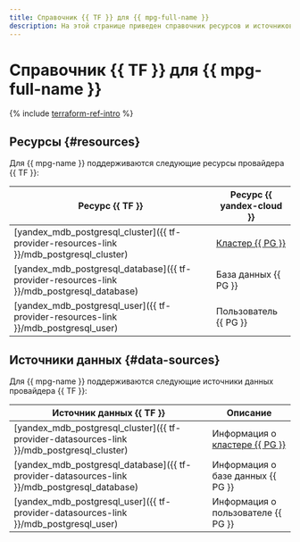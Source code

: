 ```yaml
---
title: Справочник {{ TF }} для {{ mpg-full-name }}
description: На этой странице приведен справочник ресурсов и источников данных провайдера {{ TF }}, которые поддерживаются для сервиса {{ mpg-name }}.
---
```


# Справочник {{ TF }} для {{ mpg-full-name }}

{% include [terraform-ref-intro](../_includes/terraform-ref-intro.md) %}

## Ресурсы {#resources}

Для {{ mpg-name }} поддерживаются следующие ресурсы провайдера {{ TF }}:

| **Ресурс {{ TF }}** | **Ресурс {{ yandex-cloud }}** |
| --- | --- |
| [yandex_mdb_postgresql_cluster]({{ tf-provider-resources-link }}/mdb_postgresql_cluster) | [Кластер {{ PG }}](./concepts/index.md) |
| [yandex_mdb_postgresql_database]({{ tf-provider-resources-link }}/mdb_postgresql_database) | База данных {{ PG }} |
| [yandex_mdb_postgresql_user]({{ tf-provider-resources-link }}/mdb_postgresql_user) | Пользователь {{ PG }} |

## Источники данных {#data-sources}

Для {{ mpg-name }} поддерживаются следующие источники данных провайдера {{ TF }}:

| **Источник данных {{ TF }}** | **Описание** |
| --- | --- |
| [yandex_mdb_postgresql_cluster]({{ tf-provider-datasources-link }}/mdb_postgresql_cluster) | Информация о [кластере {{ PG }}](./concepts/index.md) |
| [yandex_mdb_postgresql_database]({{ tf-provider-datasources-link }}/mdb_postgresql_database) | Информация о базе данных {{ PG }} |
| [yandex_mdb_postgresql_user]({{ tf-provider-datasources-link }}/mdb_postgresql_user) | Информация о пользователе {{ PG }} |